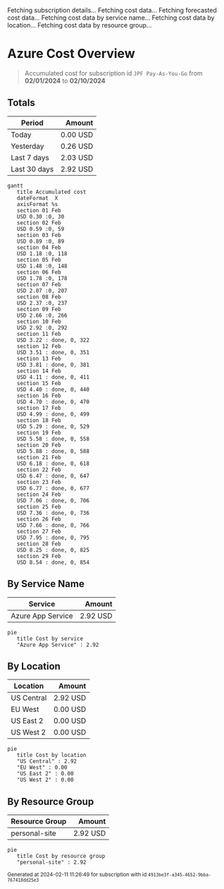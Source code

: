 Fetching subscription details...
Fetching cost data...
Fetching forecasted cost data...
Fetching cost data by service name...
Fetching cost data by location...
Fetching cost data by resource group...
# Azure Cost Overview

> Accumulated cost for subscription id `JPF Pay-As-You-Go` from **02/01/2024** to **02/10/2024**

## Totals

|Period|Amount|
|---|---:|
|Today|0.00 USD|
|Yesterday|0.26 USD|
|Last 7 days|2.03 USD|
|Last 30 days|2.92 USD|

```mermaid
gantt
   title Accumulated cost
   dateFormat  X
   axisFormat %s
   section 01 Feb
   USD 0.30 :0, 30
   section 02 Feb
   USD 0.59 :0, 59
   section 03 Feb
   USD 0.89 :0, 89
   section 04 Feb
   USD 1.18 :0, 118
   section 05 Feb
   USD 1.48 :0, 148
   section 06 Feb
   USD 1.78 :0, 178
   section 07 Feb
   USD 2.07 :0, 207
   section 08 Feb
   USD 2.37 :0, 237
   section 09 Feb
   USD 2.66 :0, 266
   section 10 Feb
   USD 2.92 :0, 292
   section 11 Feb
   USD 3.22 : done, 0, 322
   section 12 Feb
   USD 3.51 : done, 0, 351
   section 13 Feb
   USD 3.81 : done, 0, 381
   section 14 Feb
   USD 4.11 : done, 0, 411
   section 15 Feb
   USD 4.40 : done, 0, 440
   section 16 Feb
   USD 4.70 : done, 0, 470
   section 17 Feb
   USD 4.99 : done, 0, 499
   section 18 Feb
   USD 5.29 : done, 0, 529
   section 19 Feb
   USD 5.58 : done, 0, 558
   section 20 Feb
   USD 5.88 : done, 0, 588
   section 21 Feb
   USD 6.18 : done, 0, 618
   section 22 Feb
   USD 6.47 : done, 0, 647
   section 23 Feb
   USD 6.77 : done, 0, 677
   section 24 Feb
   USD 7.06 : done, 0, 706
   section 25 Feb
   USD 7.36 : done, 0, 736
   section 26 Feb
   USD 7.66 : done, 0, 766
   section 27 Feb
   USD 7.95 : done, 0, 795
   section 28 Feb
   USD 8.25 : done, 0, 825
   section 29 Feb
   USD 8.54 : done, 0, 854
```

## By Service Name

|Service|Amount|
|---|---:|
|Azure App Service|2.92 USD|

```mermaid
pie
   title Cost by service
   "Azure App Service" : 2.92
```

## By Location

|Location|Amount|
|---|---:|
|US Central|2.92 USD|
|EU West|0.00 USD|
|US East 2|0.00 USD|
|US West 2|0.00 USD|

```mermaid
pie
   title Cost by location
   "US Central" : 2.92
   "EU West" : 0.00
   "US East 2" : 0.00
   "US West 2" : 0.00
```

## By Resource Group

|Resource Group|Amount|
|---|---:|
|personal-site|2.92 USD|

```mermaid
pie
   title Cost by resource group
   "personal-site" : 2.92
```

<sup>Generated at 2024-02-11 11:26:49 for subscription with id `4913be3f-a345-4652-9bba-767418dd25e3`</sup>
